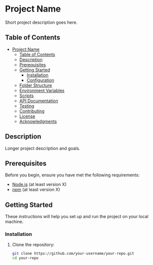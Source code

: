# Project Name

Short project description goes here.

## Table of Contents

- [Project Name](#project-name)
  - [Table of Contents](#table-of-contents)
  - [Description](#description)
  - [Prerequisites](#prerequisites)
  - [Getting Started](#getting-started)
    - [Installation](#installation)
    - [Configuration](#configuration)
  - [Folder Structure](#folder-structure)
  - [Environment Variables](#environment-variables)
  - [Scripts](#scripts)
  - [API Documentation](#api-documentation)
  - [Testing](#testing)
  - [Contributing](#contributing)
  - [License](#license)
  - [Acknowledgments](#acknowledgments)

## Description

Longer project description and goals.

## Prerequisites

Before you begin, ensure you have met the following requirements:
- [Node.js](https://nodejs.org/) (at least version X)
- [npm](https://www.npmjs.com/) (at least version X)

## Getting Started

These instructions will help you set up and run the project on your local machine.

### Installation

1. Clone the repository:
   ```bash
   git clone https://github.com/your-username/your-repo.git
   cd your-repo

